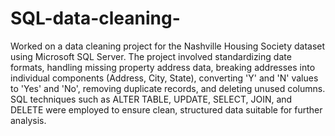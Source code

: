 # SQL-data-cleaning-
Worked on a data cleaning project for the Nashville Housing Society dataset using Microsoft SQL Server. The project involved standardizing date formats, handling missing property address data, breaking addresses into individual components (Address, City, State), converting 'Y' and 'N' values to 'Yes' and 'No', removing duplicate records, and deleting unused columns. SQL techniques such as ALTER TABLE, UPDATE, SELECT, JOIN, and DELETE were employed to ensure clean, structured data suitable for further analysis.
